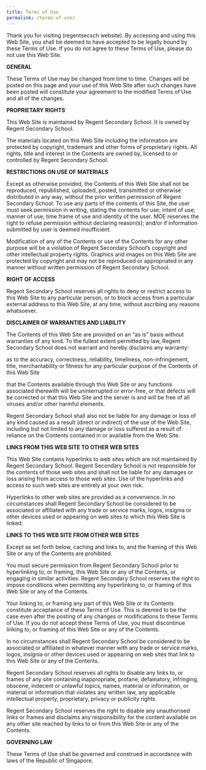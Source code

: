 ```yaml
---
title: Terms of Use
permalink: /terms-of-use/
---
```


Thank you for visiting (regentsecsch website). By accessing and using this Web Site, you shall be deemed to have accepted to be legally bound by these Terms of Use. If you do not agree to these Terms of Use, please do not use this Web Site.

**GENERAL**

These Terms of Use may be changed from time to time. Changes will be posted on this page and your use of this Web Site after such changes have been posted will constitute your agreement to the modified Terms of Use and all of the changes.

**PROPRIETARY RIGHTS**

This Web Site is maintained by Regent Secondary School. It is owned by Regent Secondary School.

The materials located on this Web Site including the information are protected by copyright, trademark and other forms of proprietary rights. All rights, title and interest in the Contents are owned by, licensed to or controlled by Regent Secondary School.

**RESTRICTIONS ON USE OF MATERIALS**

Except as otherwise provided, the Contents of this Web Site shall not be reproduced, republished, uploaded, posted, transmitted or otherwise distributed in any way, without the prior written permission of Regent Secondary School. To use any parts of the contents of this Site, the user must seek permission in writing, stating the contents for use; intent of use; manner of use; time frame of use and identity of the user. MOE reserves the right to refuse permission without declaring reason(s); and/or if information submitted by user is deemed insufficient.

Modification of any of the Contents or use of the Contents for any other purpose will be a violation of Regent Secondary School’s copyright and other intellectual property rights. Graphics and images on this Web Site are protected by copyright and may not be reproduced or appropriated in any manner without written permission of Regent Secondary School.

**RIGHT OF ACCESS**

Regent Secondary School reserves all rights to deny or restrict access to this Web Site to any particular person, or to block access from a particular external address to this Web Site, at any time, without ascribing any reasons whatsoever.

**DISCLAIMER OF WARRANTIES AND LIABILITY**

The Contents of this Web Site are provided on an “as is” basis without warranties of any kind. To the fullest extent permitted by law, Regent Secondary School does not warrant and hereby disclaims any warranty:

as to the accuracy, correctness, reliability, timeliness, non-infringement, title, merchantability or fitness for any particular purpose of the Contents of this Web Site

that the Contents available through this Web Site or any functions associated therewith will be uninterrupted or error-free, or that defects will be corrected or that this Web Site and the server is and will be free of all viruses and/or other harmful elements.

Regent Secondary School shall also not be liable for any damage or loss of any kind caused as a result (direct or indirect) of the use of the Web Site, including but not limited to any damage or loss suffered as a result of reliance on the Contents contained in or available from the Web Site.

**LINKS FROM THIS WEB SITE TO OTHER WEB SITES**

This Web Site contains hyperlinks to web sites which are not maintained by Regent Secondary School. Regent Secondary School is not responsible for the contents of those web sites and shall not be liable for any damages or loss arising from access to those web sites. Use of the hyperlinks and access to such web sites are entirely at your own risk.

Hyperlinks to other web sites are provided as a convenience. In no circumstances shall Regent Secondary School be considered to be associated or affiliated with any trade or service marks, logos, insignia or other devices used or appearing on web sites to which this Web Site is linked.

**LINKS TO THIS WEB SITE FROM OTHER WEB SITES**

Except as set forth below, caching and links to, and the framing of this Web Site or any of the Contents are prohibited.

You must secure permission from Regent Secondary School prior to hyperlinking to, or framing, this Web Site or any of the Contents, or engaging in similar activities. Regent Secondary School reserves the right to impose conditions when permitting any hyperlinking to, or framing of this Web Site or any of the Contents.

Your linking to, or framing any part of this Web Site or its Contents constitute acceptance of these Terms of Use. This is deemed to be the case even after the posting of any changes or modifications to these Terms of Use. If you do not accept these Terms of Use, you must discontinue linking to, or framing of this Web Site or any of the Contents.

In no circumstances shall Regent Secondary School be considered to be associated or affiliated in whatever manner with any trade or service marks, logos, insignia or other devices used or appearing on web sites that link to this Web Site or any of the Contents.

Regent Secondary School reserves all rights to disable any links to, or frames of any site containing inappropriate, profane, defamatory, infringing, obscene, indecent or unlawful topics, names, material or information, or material or information that violates any written law, any applicable intellectual property, proprietary, privacy or publicity rights.

Regent Secondary School reserves the right to disable any unauthorised links or frames and disclaims any responsibility for the content available on any other site reached by links to or from this Web Site or any of the Contents.

**GOVERNING LAW**

These Terms of Use shall be governed and construed in accordance with laws of the Republic of Singapore.